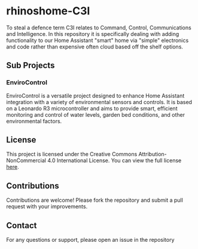 # rhinoshome-C3I
To steal a defence term C3I relates to Command, Control, Communications and Intelligence. In this repository it is specifically dealing with adding functionality to our Home Assistant "smart" home via "simple" electronics and code rather than expensive often cloud based off the shelf options.

## Sub Projects
### EnviroControl
EnviroControl is a versatile project designed to enhance Home Assistant integration with a variety of environmental sensors and controls. It is based on a Leonardo R3 microcontroller and aims to provide smart, efficient monitoring and control of water levels, garden bed conditions, and other environmental factors.

## License

This project is licensed under the Creative Commons Attribution-NonCommercial 4.0 International License. You can view the full license [here](https://creativecommons.org/licenses/by-nc/4.0/).

## Contributions

Contributions are welcome! Please fork the repository and submit a pull request with your improvements.

## Contact

For any questions or support, please open an issue in the repository
